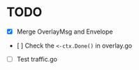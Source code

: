 # TODO

- [x] Merge OverlayMsg and Envelope
- [ ] Check the `<-ctx.Done()` in overlay.go
- [ ] Test traffic.go